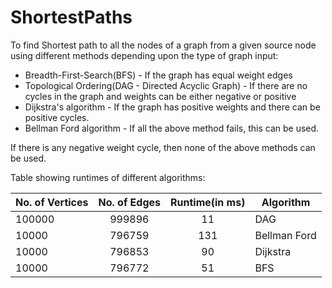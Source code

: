 # ShortestPaths

To find Shortest path to all the nodes of a graph from a given source node using different methods depending upon the type of graph input:
* Breadth-First-Search(BFS) - If the graph has equal weight edges
* Topological Ordering(DAG - Directed Acyclic Graph) - If there are no cycles in the graph and weights can be either negative or positive
* Dijkstra's algorithm - If the graph has positive weights and there can be positive cycles.
* Bellman Ford algorithm - If all the above method fails, this can be used.

If there is any negative weight cycle, then none of the above methods can be used.

Table showing runtimes of different algorithms:

No. of Vertices|No. of Edges|Runtime(in ms)|Algorithm    |
---------------|:----------:|:------------:|------------ |
100000	       |  999896	  |   11	       |    DAG      |
10000	         |  796759	  |   131	       | Bellman Ford|
10000	         |  796853	  |   90	       |  Dijkstra   |
10000	         |  796772	  |   51	       |    BFS      |
